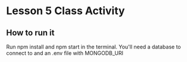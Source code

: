 # Lesson 5 Class Activity

## How to run it

Run npm install and npm start in the terminal. You'll need a database to connect to and an .env file with MONGODB_URI


